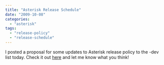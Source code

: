 ```yaml
---
title: "Asterisk Release Schedule"
date: "2009-10-08"
categories: 
  - "asterisk"
tags: 
  - "release-policy"
  - "release-schedule"
---
```


I posted a proposal for some updates to Asterisk release policy to the -dev list today. Check it out [here](http://lists.digium.com/pipermail/asterisk-dev/2009-October/040082.html) and let me know what you think!
